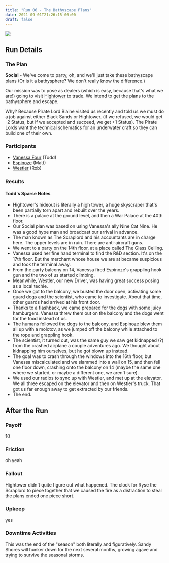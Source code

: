 ```yaml
---
title: "Run 06 - The Bathyscape Plans"
date: 2021-09-01T21:26:15-06:00
draft: false
---
```


![](https://images.freeimages.com/images/large-previews/3bf/bathyscaphe-2-1234750.jpg)

## Run Details

### The Plan

**Social** - We've come to party, oh, and we'll just take these bathyscape plans (Or is it a bathysphere? We don't really know the difference.)

Our mission was to pose as dealers (which is easy, because that's what we are!) going to visit [Hightower](../../factions/hightower) to trade. We intend to get the plans to the bathysphere and escape.

Why? Because Pirate Lord Blaine visited us recently and told us we must do a job against either Black Sands or Hightower. (if we refused, we would get -2 Status, but if we accepted and succeed, we get +1 Status). The Pirate Lords want the technical schematics for an underwater craft so they can build one of their own.

### Participants

* [Vanessa Four](../../characters/vanessa) (Todd)
* [Espinoze](../../characters/espinoze) (Matt)
* [Westler](../../characters/westler) (Rob)

### Results

#### Todd's Sparse Notes

* Hightower's hideout is literally a high tower, a huge skyscraper that's been partially torn apart and rebuilt over the years.
* There is a palace at the ground level, and then a War Palace at the 40th floor.
* Our Social plan was based on using Vanessa's ally Nine Cat Nine. He was a good hype man and broadcast our arrival in advance.
* The man known as The Scraplord and his accountants are in charge here. The upper levels are in ruin. There are anti-aircraft guns.
* We went to a party on the 14th floor, at a place called The Glass Ceiling.
* Vanessa used her fine hand terminal to find the R&D section. It's on the 17th floor. But the merchant whose house we are at became suspicious and took the terminal away.
* From the party balcony on 14, Vanessa fired Espinoze's grappling hook gun and the two of us started climbing.
* Meanwhile, Westler, our new Driver, was having great success posing as a local techie.
* Once we got to the balcony, we busted the door open, activating some guard dogs and the scientist, who came to investigate. About that time, other guards had arrived at his front door. 
* Thanks to a flashback, we came prepared for the dogs with some juicy hamburgers. Vanessa threw them out on the balcony and the dogs went for the food instead of us.
* The humans followed the dogs to the balcony, and Espinoze blew them all up with a molotov, as we jumped off the balcony while attached to the rope and grappling hook.
* The scientist, it turned out, was the same guy we saw get kidnapped (?) from the crashed airplane a couple adventures ago. We thought about kidnapping him ourselves, but he got blown up instead.
* The goal was to crash through the windows into the 16th floor, but Vanessa miscalculated and we slammed into a wall on 15, and then fell one floor down, crashing onto the balcony on 14 (maybe the same one where we started, or maybe a different one, we aren't sure).
* We used our radios to sync up with Westler, and met up at the elevator. We all three escaped on the elevator and then on Westler's truck. That got us far enough away to get extracted by our friends.
* The end.


## After the Run

### Payoff

10

### Friction

oh yeah

### Fallout

Hightower didn't quite figure out what happened. The clock for Ryse the Scraplord to piece together that we caused the fire as a distraction to steal the plans ended one piece short.

### Upkeep

yes

### Downtime Activities

This was the end of the "season" both literally and figuratively. Sandy Shores will hunker down for the next several months, growing agave and trying to survive the seasonal storms.